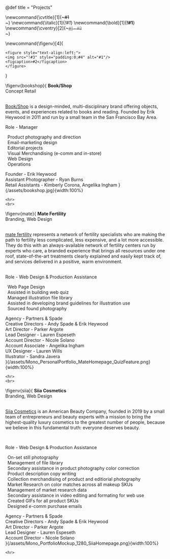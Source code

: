 @def title = "Projects"

<!-- \newcommand{\title}[2]{~~~<span style="color:#1; font-weight: 800">#2</span><br>~~~} -->
\newcommand{\cvtitle}[1]{~~~<span>#1</span><br>~~~}
\newcommand{\italic}[1]{_*!#1*_}
\newcommand{\bold}[1]{__!#1__}
\newcommand{\cventry}[2]{~~~<span style="color:grey; font-size:90%"><u>#1</u> - #2</span><br>~~~}

\newcommand{\figenv}[4]{
~~~
<figure style="text-align:left;">
<img src="!#3" style="padding:0;#4" alt="#1"/>
<figcaption>#2</figcaption>
</figure>
~~~
}

<!-- \toc -->

<!-- 1. [CV](#cv) -->

\figenv{bookshop}{
<b>Book/Shop<br>
</b>
Concept Retail<br><br>

<p>
<a href="https://www.shopbookshop.com">Book/Shop</a> is a design-minded, multi-disciplinary brand offering objects, events, and experiences related to books and reading. Founded by Erik Heywood in 2011 and run by a small team in the San Francisco Bay Area.<br>
</p>


Role - Manager<br>
<p>&ensp;Product photography and direction<br>
&ensp;Email-marketing design<br>
&ensp;Editorial projects<br>
&ensp;Visual Merchandising​​​​ (e-comm and in-store)<br>
&ensp;Web Design<br>
&ensp;Operations​​​​<br>
</p>
Founder - Erik Heywood<br>
Assistant Photographer - Ryan Burns<br>
Retail Assistants - Kimberly Corona, Angelika Ingham
}{/assets/bookshop.jpg}{width:100%}

~~~
<hr>
<br>
~~~

\figenv{mate}{
<b>Mate Fertility<br>
</b>
Branding, Web Design
<br><br>

<p>
<a href="https://matefertility.com">mate fertility</a> represents a network of fertility specialists who are making the path to fertility less complicated, less expensive, and a lot more accessible. They do this with an always-available network of fertility centers run by experts who care, a branded experience that brings all resources under one roof, state-of-the-art treatments clearly explained and easily kept track of, and services delivered in a positive, warm environment. ​​​​<br>
</p>
<br>
Role - Web Design & Production Assistance<br>
<p>&ensp;Web Page Design<br>
&ensp;Assisted in building web quiz​​​​<br>
&ensp;Managed illustration file library<br>
&ensp;Assisted in developing brand guidelines for illustration use​​​​<br>
&ensp;Sourced found photography<br>
</p>
Agency - Partners & Spade<br>
Creative Directors - Andy Spade & Erik Heywood<br>
Art Director - Parker Argote<br>
Lead Designer - Lauren Espeseth<br>
Account Director - Nicole Solano<br>
Account Associate - Angelika Ingham<br>
UX Designer - Lauren Wills<br>
Illustrator - Sandra Javera<br>
}{/assets/Mono_PersonalPortfolio_MateHomepage_QuizFeature.png}{width:100%}

~~~
<hr>
<br>
~~~

\figenv{siia}{
<b>Siia Cosmetics<br>
</b>
Branding, Web Design
<br><br>

<p>
<a href="https://siiacosmetics.com">Siia Cosmetics</a> is an American Beauty Company, founded in 2019 by a small team of entrepreneurs and beauty experts with a mission to bring the highest-quality luxury cosmetics to the greatest number of people, because we believe in this fundamental truth: everyone deserves beauty.​​​​<br>
</p>
<br>

Role - Web Design & Production Assistance<br>
<p>&ensp;On-set still photography​​​​<br>
&ensp;Management of file library​​​​<br>
&ensp;Secondary assistance in product photography color correction<br>
&ensp;Product description copy writing​​​​<br>
&ensp;Collection merchandising of product and editiorial photography<br>
&ensp;Market Research on color matches across all makeup SKUs​​​​<br>
&ensp;Management of market research data​​​​<br>
&ensp;Secondary assistance in video editing and formating for web use<br>
&ensp;Created GIFs for all product SKUs<br>
&ensp;Designed e-comm purchase emails<br>
</p>
Agency - Partners & Spade<br>
Creative Directors - Andy Spade & Erik Heywood<br>
Art Director - Parker Argote<br>
Lead Designer - Lauren Espeseth<br>
Account Director - Nicole Solano<br>
}{/assets/Mono_PortfolioMockup_1280_SiiaHomepage.png}{width:100%}

~~~
<hr>
~~~